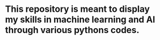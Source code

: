 # This repository is meant to display my skills in machine learning and AI through various pythons codes.
